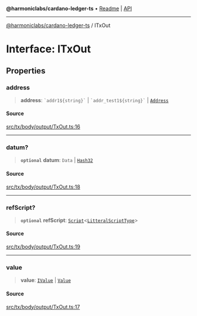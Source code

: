 **@harmoniclabs/cardano-ledger-ts** • [Readme](../Introduction) \| [API](../globals)

***

[@harmoniclabs/cardano-ledger-ts](../Introduction) / ITxOut

# Interface: ITxOut

## Properties

### address

> **address**: `` `addr1${string}` `` | `` `addr_test1${string}` `` | [`Address`](../classes/Address)

#### Source

[src/tx/body/output/TxOut.ts:16](https://github.com/HarmonicLabs/cardano-ledger-ts/blob/d1659b0/src/tx/body/output/TxOut.ts#L16)

***

### datum?

> **`optional`** **datum**: `Data` \| [`Hash32`](../classes/Hash32)

#### Source

[src/tx/body/output/TxOut.ts:18](https://github.com/HarmonicLabs/cardano-ledger-ts/blob/d1659b0/src/tx/body/output/TxOut.ts#L18)

***

### refScript?

> **`optional`** **refScript**: [`Script`](../classes/Script)\<[`LitteralScriptType`](../type-aliases/LitteralScriptType)\>

#### Source

[src/tx/body/output/TxOut.ts:19](https://github.com/HarmonicLabs/cardano-ledger-ts/blob/d1659b0/src/tx/body/output/TxOut.ts#L19)

***

### value

> **value**: [`IValue`](../type-aliases/IValue) \| [`Value`](../classes/Value)

#### Source

[src/tx/body/output/TxOut.ts:17](https://github.com/HarmonicLabs/cardano-ledger-ts/blob/d1659b0/src/tx/body/output/TxOut.ts#L17)
